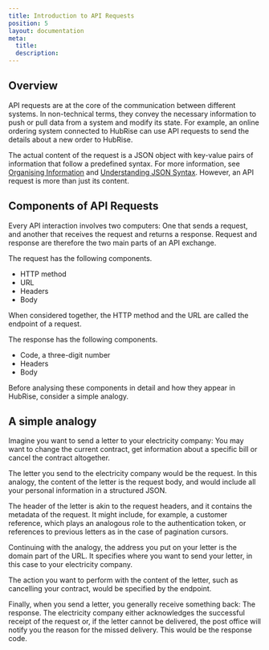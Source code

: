 ```yaml
---
title: Introduction to API Requests
position: 5
layout: documentation
meta:
  title:
  description:
---
```


## Overview

API requests are at the core of the communication between different systems. In non-technical terms, they convey the necessary information to push or pull data from a system and modify its state. For example, an online ordering system connected to HubRise can use API requests to send the details about a new order to HubRise.

The actual content of the request is a JSON object with key-value pairs of information that follow a predefined syntax. For more information, see [Organising Information](../organising-information) and [Understanding JSON Syntax](../understanding-json-syntax). However, an API request is more than just its content. 

## Components of API Requests

Every API interaction involves two computers: One that sends a request, and another that receives the request and returns a response. Request and response are therefore the two main parts of an API exchange. 

The request has the following components.

* HTTP method
* URL
* Headers
* Body

When considered together, the HTTP method and the URL are called the endpoint of a request. 

The response has the following components.

* Code, a three-digit number
* Headers
* Body

Before analysing these components in detail and how they appear in HubRise, consider a simple analogy.

## A simple analogy

Imagine you want to send a letter to your electricity company: You may want to change the current contract, get information about a specific bill or cancel the contract altogether. 

The letter you send to the electricity company would be the request. In this analogy, the content of the letter is the request body, and would include all your personal information in a structured JSON. 

The header of the letter is akin to the request headers, and it contains the metadata of the request. It might include, for example, a customer reference, which plays an analogous role to the authentication token, or references to previous letters as in the case of pagination cursors. 

Continuing with the analogy, the address you put on your letter is the domain part of the URL. It specifies where you want to send your letter, in this case to your electricity company.

The action you want to perform with the content of the letter, such as cancelling your contract, would be specified by the endpoint. 

Finally, when you send a letter, you generally receive something back: The response. The electricity company either acknowledges the successful receipt of the request or, if the letter cannot be delivered, the post office will notify you the reason for the missed delivery. This would be the response code. 
